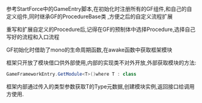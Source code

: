 参考StartForce中的GameEntry脚本,在初始化时注册所有的GF组件,和自己的自定义组件,同时继承GF的ProcedureBase类 ,方便之后的自定义流程扩展

重写和扩展自定义的Procedure后,记得在GF的预制体中选择Procedure,选择自己写好的流程和入口流程

GF初始化时借助了mono的生命周期函数,在awake函数中获取框架模块

框架只开放了模块借口供外部使用,内部的实现类不对外开放,外部获取模块的方法:

```c#
GameFrameworkEntry.GetModule<T>()where T : class
```

框架内部通过传入的类型参数获取T的Type元数据,创建模块实例,返回接口给调用方使用.

